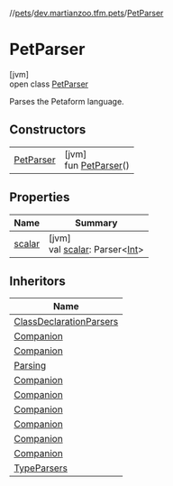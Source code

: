 //[pets](../../../index.md)/[dev.martianzoo.tfm.pets](../index.md)/[PetParser](index.md)

# PetParser

[jvm]\
open class [PetParser](index.md)

Parses the Petaform language.

## Constructors

| | |
|---|---|
| [PetParser](-pet-parser.md) | [jvm]<br>fun [PetParser](-pet-parser.md)() |

## Properties

| Name | Summary |
|---|---|
| [scalar](scalar.md) | [jvm]<br>val [scalar](scalar.md): Parser&lt;[Int](https://kotlinlang.org/api/latest/jvm/stdlib/kotlin/-int/index.html)&gt; |

## Inheritors

| Name |
|---|
| [ClassDeclarationParsers](../-class-declaration-parsers/index.md) |
| [Companion](../../dev.martianzoo.tfm.pets.ast/-action/-cost/-companion/index.md) |
| [Companion](../../dev.martianzoo.tfm.pets.ast/-action/-companion/index.md) |
| [Parsing](../../dev.martianzoo.tfm.pets.ast/-class-name/-parsing/index.md) |
| [Companion](../../dev.martianzoo.tfm.pets.ast/-effect/-trigger/-companion/index.md) |
| [Companion](../../dev.martianzoo.tfm.pets.ast/-effect/-companion/index.md) |
| [Companion](../../dev.martianzoo.tfm.pets.ast/-from/-companion/index.md) |
| [Companion](../../dev.martianzoo.tfm.pets.ast/-instruction/-companion/index.md) |
| [Companion](../../dev.martianzoo.tfm.pets.ast/-requirement/-companion/index.md) |
| [Companion](../../dev.martianzoo.tfm.pets.ast/-scalar-and-type/-companion/index.md) |
| [TypeParsers](../../dev.martianzoo.tfm.pets.ast/-type-expr/-type-parsers/index.md) |
